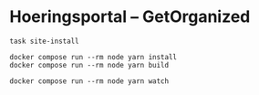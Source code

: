 # Hoeringsportal – GetOrganized

``` shell name=site-install
task site-install
```

``` shell name=assets-build
docker compose run --rm node yarn install
docker compose run --rm node yarn build
```

``` shell name=assets-watch
docker compose run --rm node yarn watch
```

